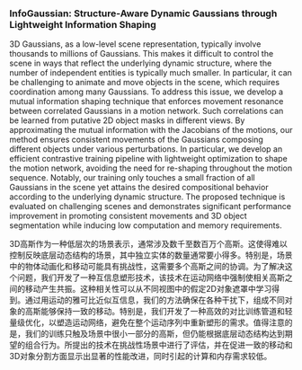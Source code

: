### InfoGaussian: Structure-Aware Dynamic Gaussians through Lightweight Information Shaping

3D Gaussians, as a low-level scene representation, typically involve thousands to millions of Gaussians. This makes it difficult to control the scene in ways that reflect the underlying dynamic structure, where the number of independent entities is typically much smaller. In particular, it can be challenging to animate and move objects in the scene, which requires coordination among many Gaussians. To address this issue, we develop a mutual information shaping technique that enforces movement resonance between correlated Gaussians in a motion network. Such correlations can be learned from putative 2D object masks in different views. By approximating the mutual information with the Jacobians of the motions, our method ensures consistent movements of the Gaussians composing different objects under various perturbations. In particular, we develop an efficient contrastive training pipeline with lightweight optimization to shape the motion network, avoiding the need for re-shaping throughout the motion sequence. Notably, our training only touches a small fraction of all Gaussians in the scene yet attains the desired compositional behavior according to the underlying dynamic structure. The proposed technique is evaluated on challenging scenes and demonstrates significant performance improvement in promoting consistent movements and 3D object segmentation while inducing low computation and memory requirements.

3D高斯作为一种低层次的场景表示，通常涉及数千至数百万个高斯。这使得难以控制反映底层动态结构的场景，其中独立实体的数量通常要小得多。特别是，场景中的物体动画化和移动可能具有挑战性，这需要多个高斯之间的协调。为了解决这个问题，我们开发了一种互信息塑形技术，该技术在运动网络中强制使相关高斯之间的移动产生共振。这种相关性可以从不同视图中的假定2D对象遮罩中学习得到。通过用运动的雅可比近似互信息，我们的方法确保在各种干扰下，组成不同对象的高斯能够保持一致的移动。特别是，我们开发了一种高效的对比训练管道和轻量级优化，以塑造运动网络，避免在整个运动序列中重新塑形的需求。值得注意的是，我们的训练只触及场景中很小一部分的高斯，但仍能根据底层动态结构达到期望的组合行为。所提出的技术在挑战性场景中进行了评估，并在促进一致的移动和3D对象分割方面显示出显著的性能改进，同时引起的计算和内存需求较低。
